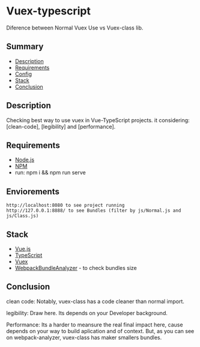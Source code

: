 
# Vuex-typescript
Diference between Normal Vuex Use vs Vuex-class lib.

## Summary
- [Description](#description)
- [Requirements](#pre-requisitos)
- [Config](#pre-requisitos)
- [Stack](#stack)
- [Conclusion](#conclusion)


## Description
  Checking best way to use vuex in Vue-TypeScript projects. it considering:
  [clean-code], [legibility] and [performance]. 

## Requirements
  - [Node.js](https://nodejs.org/en/)
  - [NPM](https://www.npmjs.com/)
  - run: npm i && npm run serve

## Enviorements
    http://localhost:8080 to see project running
    http://127.0.0.1:8888/ to see Bundles (filter by js/Normal.js and js/Class.js)

## Stack
- [Vue.js](https://vuejs.org)
- [TypeScript](https://www.typescriptlang.org/)
- [Vuex](https://vuex.vuejs.org/) 
- [WebpackBundleAnalyzer](https://www.npmjs.com/package/vue-cli-plugin-webpack-bundle-analyzer) - to check bundles size

## Conclusion
clean code: Notably, vuex-class has a code cleaner than normal import.

legibility: Draw here. Its depends on your Developer background.

Performance: Its a harder to meansure the real final impact here, cause depends on your way to build aplication and of context. But, as you can see on webpack-analyzer, vuex-class has maker smallers bundles.
